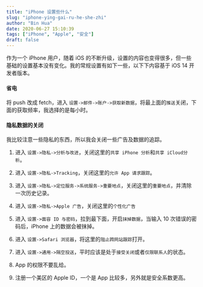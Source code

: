 ```yaml
---
title: "iPhone 设置些什么"
slug: "iphone-ying-gai-ru-he-she-zhi"
author: "Bin Hua"
date: 2020-06-27 15:10:39
tags: ["iPhone", "Apple", "安全"]
draft: false
---
```


作为一个 iPhone 用户，随着 iOS 的不断升级，设置的内容也变得很多，但一些基础的设置基本没有变化。我的常规设置有如下一些，以下下内容基于 iOS 14 开发者版本。

#### 省电

将 push 改成 fetch，进入 `设置->邮件->账户->获取新数据`，将最上面的`推送`关闭，下面的获取频率，我选择的是每小时。
    
#### 隐私数据的关闭

我比较注意一些隐私的东西，所以我会关闭一些广告及数据的追踪。

1. 进入 `设置->隐私->分析与改进`，关闭这里的`共享 iPhone 分析`和`共享 iCloud分析`。

2. 进入 `设置->隐私->Tracking`，关闭这里的`允许 App 请求跟踪`。

3. 进入 `设置->隐私->定位服务->系统服务->重要地点`，关闭这里的`重要地点`，并清除一次历史记录。

4. 进入 `设置->隐私->Apple 广告`，关闭这里的`个性化广告`

5. 进入 `设置->面容 ID 与密码`，拉到最下面，开启`抹掉数据`，当输入 10 次错误的密码后，iPhone 上的数据会被抹掉。

6. 进入 `设置->Safari 浏览器`，将这里的`阻止跨网站跟踪`打开。

7. 进入 `设置->通用->隔空投送`，平时应该是处于`接受关闭`或者`仅限联系人`的状态。

8. App 的权限不要乱给。

9. 注册一个美区的 Apple ID，一个是 App 比较多，另外就是安全系数更高。
    